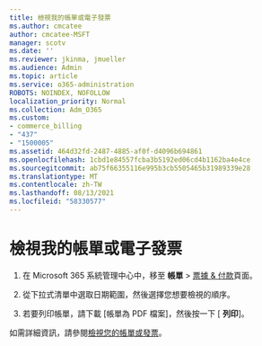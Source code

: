 ```yaml
---
title: 檢視我的帳單或電子發票
ms.author: cmcatee
author: cmcatee-MSFT
manager: scotv
ms.date: ''
ms.reviewer: jkinma, jmueller
ms.audience: Admin
ms.topic: article
ms.service: o365-administration
ROBOTS: NOINDEX, NOFOLLOW
localization_priority: Normal
ms.collection: Adm_O365
ms.custom:
- commerce_billing
- "437"
- "1500005"
ms.assetid: 464d32fd-2487-4885-af0f-d4096b694861
ms.openlocfilehash: 1cbd1e84557fcba3b5192ed06cd4b1162ba4e4ce
ms.sourcegitcommit: ab75f66355116e995b3cb5505465b31989339e28
ms.translationtype: MT
ms.contentlocale: zh-TW
ms.lasthandoff: 08/13/2021
ms.locfileid: "58330577"
---
```

# <a name="view-my-bill-or-invoice"></a>檢視我的帳單或電子發票

1. 在 Microsoft 365 系統管理中心中，移至 **帳單** \> [票據 & 付款](https://go.microsoft.com/fwlink/p/?linkid=848039)頁面。

2. 從下拉式清單中選取日期範圍，然後選擇您想要檢視的順序。

3. 若要列印帳單，請下載 [帳單為 PDF 檔案]，然後按一下 [ **列印**]。

如需詳細資訊，請參閱[檢視您的帳單或發票](https://docs.microsoft.com/microsoft-365/commerce/billing-and-payments/view-your-bill-or-invoice)。
